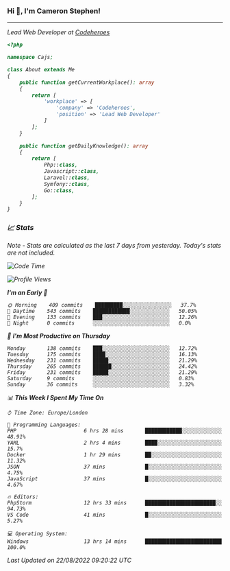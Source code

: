 ### Hi 👋, I'm Cameron Stephen!
<hr>
<p><em>Lead Web Developer at <a href="https://codeheroes.co.uk">Codeheroes</a></p>


```php
<?php

namespace Cajs;

class About extends Me
{
    public function getCurrentWorkplace(): array
    {
        return [
            'workplace' => [
                'company' => 'Codeheroes',
                'position' => 'Lead Web Developer'
            ]
        ];
    }

    public function getDailyKnowledge(): array
    {
        return [
            Php::class,
            Javascript::class,
            Laravel::class,
            Symfony::class,
            Go::class,
        ];
    }
}
```

### 📈 Stats
<p><em>Note - Stats are calculated as the last 7 days from yesterday. Today's stats are not included.</em></p>


<!--START_SECTION:waka-->
![Code Time](http://img.shields.io/badge/Code%20Time-3%2C096%20hrs%2058%20mins-blue)

![Profile Views](http://img.shields.io/badge/Profile%20Views-0-blue)

**I'm an Early 🐤** 

```text
🌞 Morning    409 commits    █████████░░░░░░░░░░░░░░░░   37.7% 
🌆 Daytime    543 commits    ████████████░░░░░░░░░░░░░   50.05% 
🌃 Evening    133 commits    ███░░░░░░░░░░░░░░░░░░░░░░   12.26% 
🌙 Night      0 commits      ░░░░░░░░░░░░░░░░░░░░░░░░░   0.0%

```
📅 **I'm Most Productive on Thursday** 

```text
Monday       138 commits    ███░░░░░░░░░░░░░░░░░░░░░░   12.72% 
Tuesday      175 commits    ████░░░░░░░░░░░░░░░░░░░░░   16.13% 
Wednesday    231 commits    █████░░░░░░░░░░░░░░░░░░░░   21.29% 
Thursday     265 commits    ██████░░░░░░░░░░░░░░░░░░░   24.42% 
Friday       231 commits    █████░░░░░░░░░░░░░░░░░░░░   21.29% 
Saturday     9 commits      ░░░░░░░░░░░░░░░░░░░░░░░░░   0.83% 
Sunday       36 commits     ░░░░░░░░░░░░░░░░░░░░░░░░░   3.32%

```


📊 **This Week I Spent My Time On** 

```text
⌚︎ Time Zone: Europe/London

💬 Programming Languages: 
PHP                      6 hrs 28 mins       ████████████░░░░░░░░░░░░░   48.91% 
YAML                     2 hrs 4 mins        ████░░░░░░░░░░░░░░░░░░░░░   15.7% 
Docker                   1 hr 29 mins        ██░░░░░░░░░░░░░░░░░░░░░░░   11.32% 
JSON                     37 mins             █░░░░░░░░░░░░░░░░░░░░░░░░   4.75% 
JavaScript               37 mins             █░░░░░░░░░░░░░░░░░░░░░░░░   4.67%

🔥 Editors: 
PhpStorm                 12 hrs 33 mins      ███████████████████████░░   94.73% 
VS Code                  41 mins             █░░░░░░░░░░░░░░░░░░░░░░░░   5.27%

💻 Operating System: 
Windows                  13 hrs 14 mins      █████████████████████████   100.0%

```


 Last Updated on 22/08/2022 09:20:22 UTC
<!--END_SECTION:waka-->
